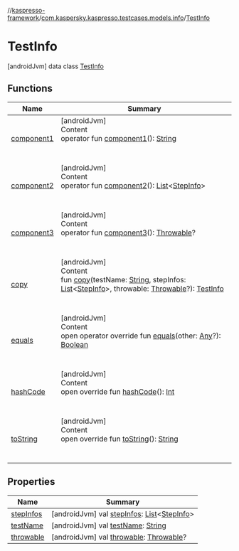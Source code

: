 //[kaspresso-framework](../../index.md)/[com.kaspersky.kaspresso.testcases.models.info](../index.md)/[TestInfo](index.md)



# TestInfo  
 [androidJvm] data class [TestInfo](index.md)   


## Functions  
  
|  Name|  Summary| 
|---|---|
| [component1](component1.md)| [androidJvm]  <br>Content  <br>operator fun [component1](component1.md)(): [String](https://kotlinlang.org/api/latest/jvm/stdlib/kotlin/-string/index.html)  <br><br><br>
| [component2](component2.md)| [androidJvm]  <br>Content  <br>operator fun [component2](component2.md)(): [List](https://kotlinlang.org/api/latest/jvm/stdlib/kotlin.collections/-list/index.html)<[StepInfo](../-step-info/index.md)>  <br><br><br>
| [component3](component3.md)| [androidJvm]  <br>Content  <br>operator fun [component3](component3.md)(): [Throwable](https://kotlinlang.org/api/latest/jvm/stdlib/kotlin/-throwable/index.html)?  <br><br><br>
| [copy](copy.md)| [androidJvm]  <br>Content  <br>fun [copy](copy.md)(testName: [String](https://kotlinlang.org/api/latest/jvm/stdlib/kotlin/-string/index.html), stepInfos: [List](https://kotlinlang.org/api/latest/jvm/stdlib/kotlin.collections/-list/index.html)<[StepInfo](../-step-info/index.md)>, throwable: [Throwable](https://kotlinlang.org/api/latest/jvm/stdlib/kotlin/-throwable/index.html)?): [TestInfo](index.md)  <br><br><br>
| [equals](https://kotlinlang.org/api/latest/jvm/stdlib/kotlin/-any/equals.html)| [androidJvm]  <br>Content  <br>open operator override fun [equals](https://kotlinlang.org/api/latest/jvm/stdlib/kotlin/-any/equals.html)(other: [Any](https://kotlinlang.org/api/latest/jvm/stdlib/kotlin/-any/index.html)?): [Boolean](https://kotlinlang.org/api/latest/jvm/stdlib/kotlin/-boolean/index.html)  <br><br><br>
| [hashCode](https://kotlinlang.org/api/latest/jvm/stdlib/kotlin/-any/hash-code.html)| [androidJvm]  <br>Content  <br>open override fun [hashCode](https://kotlinlang.org/api/latest/jvm/stdlib/kotlin/-any/hash-code.html)(): [Int](https://kotlinlang.org/api/latest/jvm/stdlib/kotlin/-int/index.html)  <br><br><br>
| [toString](https://kotlinlang.org/api/latest/jvm/stdlib/kotlin/-any/to-string.html)| [androidJvm]  <br>Content  <br>open override fun [toString](https://kotlinlang.org/api/latest/jvm/stdlib/kotlin/-any/to-string.html)(): [String](https://kotlinlang.org/api/latest/jvm/stdlib/kotlin/-string/index.html)  <br><br><br>


## Properties  
  
|  Name|  Summary| 
|---|---|
| [stepInfos](index.md#com.kaspersky.kaspresso.testcases.models.info/TestInfo/stepInfos/#/PointingToDeclaration/)|  [androidJvm] val [stepInfos](index.md#com.kaspersky.kaspresso.testcases.models.info/TestInfo/stepInfos/#/PointingToDeclaration/): [List](https://kotlinlang.org/api/latest/jvm/stdlib/kotlin.collections/-list/index.html)<[StepInfo](../-step-info/index.md)>   <br>
| [testName](index.md#com.kaspersky.kaspresso.testcases.models.info/TestInfo/testName/#/PointingToDeclaration/)|  [androidJvm] val [testName](index.md#com.kaspersky.kaspresso.testcases.models.info/TestInfo/testName/#/PointingToDeclaration/): [String](https://kotlinlang.org/api/latest/jvm/stdlib/kotlin/-string/index.html)   <br>
| [throwable](index.md#com.kaspersky.kaspresso.testcases.models.info/TestInfo/throwable/#/PointingToDeclaration/)|  [androidJvm] val [throwable](index.md#com.kaspersky.kaspresso.testcases.models.info/TestInfo/throwable/#/PointingToDeclaration/): [Throwable](https://kotlinlang.org/api/latest/jvm/stdlib/kotlin/-throwable/index.html)?   <br>

